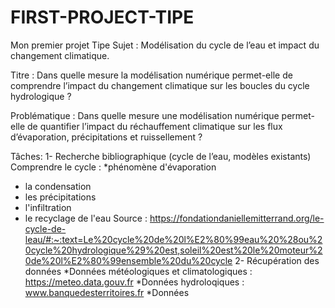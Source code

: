 # FIRST-PROJECT-TIPE
Mon premier projet Tipe
Sujet : Modélisation du cycle de l’eau et impact du changement climatique.

Titre : Dans quelle mesure la modélisation numérique permet-elle de comprendre l’impact du changement climatique sur les boucles du cycle hydrologique ? 

Problématique : Dans quelle mesure une modélisation numérique permet-elle de quantifier l’impact du réchauffement climatique sur les flux d’évaporation, précipitations et ruissellement ?  

Tâches: 
1- Recherche bibliographique (cycle de l’eau, modèles existants) 
Comprendre le cycle : 
*phénomène d'évaporation
* la condensation
* les précipitations
* l'infiltration
* le recyclage de l'eau
Source :  https://fondationdaniellemitterrand.org/le-cycle-de-leau/#:~:text=Le%20cycle%20de%20l%E2%80%99eau%20%28ou%20cycle%20hydrologique%29%20est,soleil%20est%20le%20moteur%20de%20l%E2%80%99ensemble%20du%20cycle
2- Récupération des données
  *Données météologiques et climatologiques : https://meteo.data.gouv.fr
  *Données hydroloqiques : www.banquedesterritoires.fr
  *Données 


 

 
